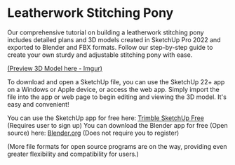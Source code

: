 # Leatherwork Stitching Pony

Our comprehensive tutorial on building a leatherwork stitching pony includes detailed plans and 3D models created in SketchUp Pro 2022 and exported to Blender and FBX formats. 
Follow our step-by-step guide to create your own sturdy and adjustable stitching pony with ease.

[(Preview 3D Model here - Imgur)](https://imgur.com/a/b7qlFD9)

To download and open a SketchUp file, you can use the SketchUp 22+ app on a Windows or Apple device, or access the web app. Simply import the file into the app or web page to begin editing and viewing the 3D model. It's easy and convenient!

You can use the SketchUp app for free here: [Trimble SketchUp Free](https://app.sketchup.com/) (Requires user to sign up)
You can download the Blender app for free (Open source) here: [Blender.org](https://www.blender.org/) (Does not require you to register)

(More file formats for open source programs are on the way, providing even greater flexibility and compatibility for users.)
